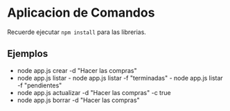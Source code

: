 # Aplicacion de Comandos

Recuerde ejecutar ``npm install`` para las librerias.

## Ejemplos

- node app.js crear -d "Hacer las compras"
- node app.js listar - node app.js listar -f "terminadas" - node app.js listar -f "pendientes"
- node app.js actualizar -d "Hacer las compras" -c true
- node app.js borrar -d "Hacer las compras"
